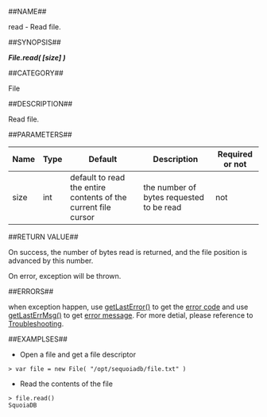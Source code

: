 
##NAME##

read - Read file.

##SYNOPSIS##

***File.read( \[size\] )***

##CATEGORY##

File

##DESCRIPTION##

Read file.

##PARAMETERS##

| Name   | Type     | Default | Description | Required or not |
| ------ | -------- | ------- | ----------  | --------------- |
| size   | int      | default to read the entire contents of the current file cursor | the number of bytes requested to be read | not |
##RETURN VALUE##

On success, the number of bytes read is returned, and the file position is advanced by this number.

On error, exception will be thrown.

##ERRORS##

when exception happen, use [getLastError()](manual/Manual/Sequoiadb_command/Global/getLastError.md) to get the [error code](manual/Manual/Sequoiadb_error_code.md)  and use [getLastErrMsg()](manual/Manual/Sequoiadb_command/Global/getLastErrMsg.md) to get [error message](manual/Manual/Sequoiadb_command/Global/getLastErrMsg.md). For more detial, please  reference to [Troubleshooting](manual/FAQ/faq_sdb.md).

##EXAMPLSES##

* Open a file and get a file descriptor

```lang-javascript
> var file = new File( "/opt/sequoiadb/file.txt" )
```

* Read the contents of the file

```lang-javascript
> file.read()
SquoiaDB
```